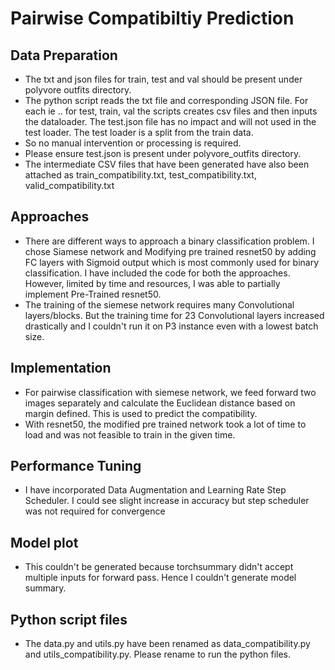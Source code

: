 # Pairwise Compatibiltiy Prediction

## Data Preparation
- The txt and json files for train, test and val should be present under polyvore outfits directory. 
- The python script reads the txt file and corresponding JSON file. For each ie .. for test, train, val the scripts creates csv files and then inputs the dataloader. The test.json file has no impact and will not used in the test loader. The test loader is a split from the train data.
- So no manual intervention or processing is required. 
- Please ensure test.json is present under polyvore_outfits directory. 
- The intermediate CSV files that have been generated have also been attached as train_compatibility.txt, test_compatibility.txt, valid_compatibility.txt

## Approaches
- There are different ways to approach a binary classification problem. I chose Siamese network and Modifying pre trained resnet50 by adding FC layers with Sigmoid output which is most commonly used for binary classification. I have included the code for both the approaches. However, limited by time and resources, I was able to partially implement Pre-Trained resnet50.
- The training of the siemese network requires many Convolutional layers/blocks. But the training time for 23 Convolutional layers increased drastically and I couldn't run it on P3 instance even with a lowest batch size.  

## Implementation
- For pairwise classification with siemese network, we feed forward two images separately and calculate the Euclidean distance based on margin defined. This is used to predict the compatibility. 
- With resnet50, the modified pre trained network took a lot of time to load and was not feasible to train in the given time. 

## Performance Tuning
- I have incorporated Data Augmentation and Learning Rate Step Scheduler. I could see slight increase in accuracy but step scheduler was not required for convergence

## Model plot
- This couldn't be generated because torchsummary didn't accept multiple inputs for forward pass. Hence I couldn't generate model summary.

## Python script files
- The data.py and utils.py have been renamed as data_compatibility.py and utils_compatibility.py. Please rename to run the python files. 
